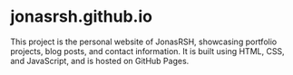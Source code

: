 # jonasrsh.github.io

This project is the personal website of JonasRSH, showcasing portfolio projects, blog posts, and contact information. 
It is built using HTML, CSS, and JavaScript, and is hosted on GitHub Pages.
